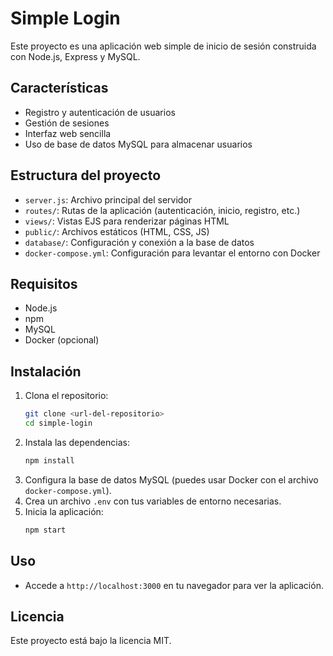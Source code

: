 # Simple Login

Este proyecto es una aplicación web simple de inicio de sesión construida con Node.js, Express y MySQL.

## Características
- Registro y autenticación de usuarios
- Gestión de sesiones
- Interfaz web sencilla
- Uso de base de datos MySQL para almacenar usuarios

## Estructura del proyecto
- `server.js`: Archivo principal del servidor
- `routes/`: Rutas de la aplicación (autenticación, inicio, registro, etc.)
- `views/`: Vistas EJS para renderizar páginas HTML
- `public/`: Archivos estáticos (HTML, CSS, JS)
- `database/`: Configuración y conexión a la base de datos
- `docker-compose.yml`: Configuración para levantar el entorno con Docker

## Requisitos
- Node.js
- npm
- MySQL
- Docker (opcional)

## Instalación
1. Clona el repositorio:
   ```bash
   git clone <url-del-repositorio>
   cd simple-login
   ```
2. Instala las dependencias:
   ```bash
   npm install
   ```
3. Configura la base de datos MySQL (puedes usar Docker con el archivo `docker-compose.yml`).
4. Crea un archivo `.env` con tus variables de entorno necesarias.
5. Inicia la aplicación:
   ```bash
   npm start
   ```

## Uso
- Accede a `http://localhost:3000` en tu navegador para ver la aplicación.

## Licencia
Este proyecto está bajo la licencia MIT.
